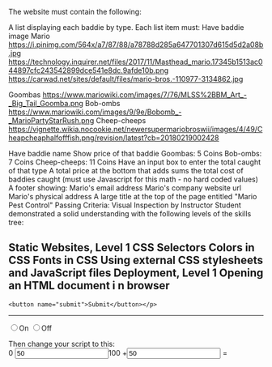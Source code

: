 The website must contain the following:

A list displaying each baddie by type. Each list item must:
Have baddie image
Mario https://i.pinimg.com/564x/a7/87/88/a78788d285a647701307d615d5d2a08b.jpg
https://technology.inquirer.net/files/2017/11/Masthead_mario.17345b1513ac044897cfc243542899dce541e8dc.9afde10b.png
https://carwad.net/sites/default/files/mario-bros.-110977-3134862.jpg

Goombas https://www.mariowiki.com/images/7/76/MLSS%2BBM_Art_-_Big_Tail_Goomba.png
Bob-ombs https://www.mariowiki.com/images/9/9e/Bobomb_-_MarioPartyStarRush.png
Cheep-cheeps https://vignette.wikia.nocookie.net/newersupermariobroswii/images/4/49/Cheapcheaphalfofffish.png/revision/latest?cb=20180219002428

Have baddie name
Show price of that baddie
    Goombas: 5 Coins 
    Bob-ombs: 7 Coins
    Cheep-cheeps: 11 Coins
Have an input box to enter the total caught of that type
A total price at the bottom that adds sums the total cost of baddies caught
(must use Javascript for this math - no hard coded values)
A footer showing:
Mario's email address
Mario's company website url
Mario's physical address
A large title at the top of the page entitled "Mario Pest Control"
Passing Criteria: Visual Inspection by Instructor
Student demonstrated a solid understanding with the following levels of the skills tree:

Static Websites, Level 1
CSS Selectors
Colors in CSS
Fonts in CSS
Using external CSS stylesheets and JavaScript files
Deployment, Level 1
Opening an HTML document i
n browser
-------
    <button name="submit">Submit</button></p>
--------
<form name = "f1"> <!-- the "this" in GetSelectedItem(this) is the input -->
    <input type = "radio" Name = "r1" Value = "ON" onClick="GetSelectedItem(this)">On
    <input type = "radio" Name = "r1" Value = "OFF" onClick ="GetSelectedItem(this)">Off
</form>

<div id="output"></div>
Then change your script to this:

<script  type="text/javascript">
         // Grab the output eleent
    var output = document.getElementById('output');

       // "el" is the parameter that references the "this" argument that was passed
    function GetSelectedItem(el) {
        output.innerHTML = el.value; // set its content to the value of the "el"
    }
</script>

<form oninput="x.value=parseInt(a.value)+parseInt(b.value)">0
<input type="number" id="a" value="50">100
+<input type="number" id="b" value="50">
=<output name="x" for="a b"></output>
</form>